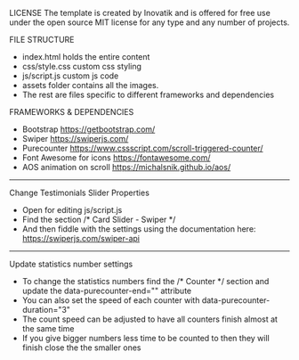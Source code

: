 LICENSE
The template is created by Inovatik and is offered for free use under the open source MIT license for any type and any number of projects.


FILE STRUCTURE
- index.html holds the entire content
- css/style.css custom css styling
- js/script.js custom js code
- assets folder contains all the images.
- The rest are files specific to different frameworks and dependencies


FRAMEWORKS & DEPENDENCIES
- Bootstrap https://getbootstrap.com/
- Swiper https://swiperjs.com/
- Purecounter https://www.cssscript.com/scroll-triggered-counter/
- Font Awesome for icons https://fontawesome.com/
- AOS animation on scroll https://michalsnik.github.io/aos/




-----------------------------------------------------


Change Testimonials Slider Properties
- Open for editing js/script.js
- Find the section /* Card Slider - Swiper */
- And then fiddle with the settings using the documentation here: https://swiperjs.com/swiper-api


-----------------------------------------------------


Update statistics number settings
- To change the statistics numbers find the /* Counter */ section and update the data-purecounter-end="" attribute
- You can also set the speed of each counter with data-purecounter-duration="3"
- The count speed can be adjusted to have all counters finish almost at the same time
- If you give bigger numbers less time to be counted to then they will finish close the the smaller ones
